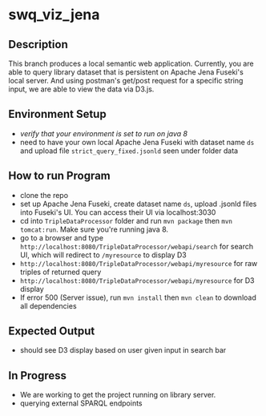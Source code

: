 # swq_viz_jena

## Description
This branch produces a local semantic web application. Currently, you are able to query library dataset that is persistent on Apache Jena Fuseki's local server. And using postman's get/post request for a specific string input, we are able to view the data via D3.js.

## Environment Setup
* *verify that your environment is set to run on java 8*
* need to have your own local Apache Jena Fuseki with dataset name `ds` and upload file `strict_query_fixed.jsonld` seen under folder data 

## How to run Program
* clone the repo
* set up Apache Jena Fuseki, create dataset name `ds`, upload .jsonld files into Fuseki's UI. You can access their UI via localhost:3030
* cd into `TripleDataProcessor` folder and run `mvn package` then `mvn tomcat:run`. Make sure you're running java 8. 
* go to a browser and type `http://localhost:8080/TripleDataProcessor/webapi/search` for search UI, which will redirect to `/myresource` to display D3
* `http://localhost:8080/TripleDataProcessor/webapi/myresource` for raw triples of returned query
* `http://localhost:8080/TripleDataProcessor/webapi/myresource` for D3 display 
* If error 500 (Server issue), run `mvn install` then `mvn clean` to download all dependencies

## Expected Output
* should see D3 display based on user given input in search bar 

## In Progress
* We are working to get the project running on library server. 
* querying external SPARQL endpoints

